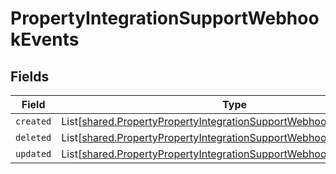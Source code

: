 # PropertyIntegrationSupportWebhookEvents


## Fields

| Field                                                                                                                                                | Type                                                                                                                                                 | Required                                                                                                                                             | Description                                                                                                                                          |
| ---------------------------------------------------------------------------------------------------------------------------------------------------- | ---------------------------------------------------------------------------------------------------------------------------------------------------- | ---------------------------------------------------------------------------------------------------------------------------------------------------- | ---------------------------------------------------------------------------------------------------------------------------------------------------- |
| `created`                                                                                                                                            | List[[shared.PropertyPropertyIntegrationSupportWebhookEventsCreated](../../models/shared/propertypropertyintegrationsupportwebhookeventscreated.md)] | :heavy_minus_sign:                                                                                                                                   | N/A                                                                                                                                                  |
| `deleted`                                                                                                                                            | List[[shared.PropertyPropertyIntegrationSupportWebhookEventsDeleted](../../models/shared/propertypropertyintegrationsupportwebhookeventsdeleted.md)] | :heavy_minus_sign:                                                                                                                                   | N/A                                                                                                                                                  |
| `updated`                                                                                                                                            | List[[shared.PropertyPropertyIntegrationSupportWebhookEventsUpdated](../../models/shared/propertypropertyintegrationsupportwebhookeventsupdated.md)] | :heavy_minus_sign:                                                                                                                                   | N/A                                                                                                                                                  |